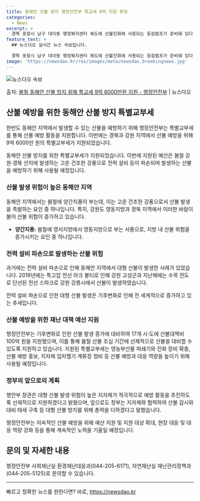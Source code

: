 ```yaml
---
title: 동해안 산불 방지 행정안전부 특교세 9억 지원 확정
categories:
  - News
excerpt: >
  경북 포항시 남구 대이동 행정복지센터 복도에 산불진화에 사용되는 등짐펌프가 준비돼 있다. (ⓒ뉴스1, 무단 …
feature_text: >
  ## 뉴스다오 실시간 뉴스 속보입니다.

  경북 포항시 남구 대이동 행정복지센터 복도에 산불진화에 사용되는 등짐펌프가 준비돼 있다. (ⓒ뉴스1, 무단 …
image: 'https://newsdao.kr/res/images/meta/newsdao_breakingnews.jpg'
---
```


![뉴스다오 속보](https://newsdao.kr/res/images/meta/newsdao_breakingnews.jpg)

<p>출처: <a href="https://newsdao.kr/3311" rel="dofollow">봄철 동해안 산불 방지 위해 특교세 9억 6000만원 지원 - 행정안전부</a> | 뉴스다오</p>

<h2 data-ke-size="size26">산불 예방을 위한 동해안 산불 방지 특별교부세</h2>
한반도 동해안 지역에서 발생할 수 있는 산불을 예방하기 위해 행정안전부는 특별교부세를 통해 산불 예방 활동을 지원합니다. 이번에는 경북과 강원 지역에서 산불 예방을 위해 9억 6000만 원의 특별교부세가 지원되었습니다.

<p data-ke-size="size16">동해안 산불 방지를 위한 특별교부세가 지원되었습니다. 이번에 지원된 예산은 봄철 강원·경북 산지에 발생하는 고온 건조한 강풍으로 전력 설비 등이 파손되며 발생하는 산불을 예방하기 위해 사용될 예정입니다.</p>

<h3>산불 발생 위험이 높은 동해안 지역</h3>
동해안 지역에서는 봄철에 양간지풍이 부는데, 이는 고온 건조한 강풍으로서 산불 발생을 촉발하는 요인 중 하나입니다. 특히, 강원도 영동지방과 경북 지역에서 이러한 바람이 불어 산불 위험이 증가하고 있습니다.

<ul>
  <li><b>양간지풍:</b> 봄철에 영서지방에서 영동지방으로 부는 서풍으로, 지방 내 산불 위험을 증가시키는 요인 중 하나입니다.</li>
</ul>

<h3>전력 설비 파손으로 발생하는 산불 위험</h3>
과거에는 전력 설비 파손으로 인해 동해안 지역에서 대형 산불이 발생한 사례가 있었습니다. 2019년에는 특고압 전선 아크 불티로 인해 강원 고성군과 지난해에는 수목 전도로 단선된 전선 스파크로 강원 강릉시에서 산불이 발생하였습니다.

<p data-ke-size="size16">전력 설비 파손으로 인한 대형 산불 발생은 기후변화로 인해 전 세계적으로 증가하고 있는 추세입니다.</p>

<h3>산불 예방을 위한 재난 대책 예산 지원</h3>
행정안전부는 기후변화로 인한 산불 발생 증가에 대비하여 17개 시·도에 산불대책비 100억 원을 지원했으며, 이를 통해 봄철 산불 조심 기간에 선제적으로 산불을 대비할 수 있도록 지원하고 있습니다. 지원된 특별교부세는 영농부산물 파쇄기와 진화 장비 확충, 산불 예방 홍보, 지자체 임차헬기 계류장 정비 등 산불 예방과 대응 역량을 높이기 위해 사용될 예정입니다.

<h3>정부의 앞으로의 계획</h3>
행안부 장관은 대형 산불 발생 위험이 높은 지자체가 적극적으로 예방 활동을 추진하도록 선제적으로 지원하겠다고 밝혔으며, 앞으로도 정부는 지자체와 협력하여 산불 감시와 대비 태세 구축 등 대형 산불 방지를 위해 총력을 다하겠다고 말했습니다.

<p data-ke-size="size16">행정안전부는 지속적인 산불 예방을 위해 예산 지원 및 지원 대상 확대, 현장 대응 및 대응 역량 강화 등을 통해 계속적인 노력을 기울일 예정입니다.</p>

<h2 data-ke-size="size26">문의 및 자세한 내용</h2>
행정안전부 사회재난실 환경재난대응과(044-205-6171), 자연재난실 재난관리정책과(044-205-5125)로 문의할 수 있습니다.

<hr> 

빠르고 정확한 뉴스를 원한다면? 바로, <a href="https://newsdao.kr" rel="dofollow">https://newsdao.kr</a>


